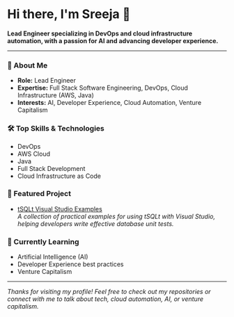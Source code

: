 # Hi there, I'm Sreeja 👋

**Lead Engineer specializing in DevOps and cloud infrastructure automation, with a passion for AI and advancing developer experience.**

---

### 🚀 About Me

- **Role:** Lead Engineer  
- **Expertise:** Full Stack Software Engineering, DevOps, Cloud Infrastructure (AWS, Java)  
- **Interests:** AI, Developer Experience, Cloud Automation, Venture Capitalism

### 🛠️ Top Skills & Technologies

- DevOps
- AWS Cloud
- Java
- Full Stack Development
- Cloud Infrastructure as Code

### 📌 Featured Project

- [tSQLt Visual Studio Examples](https://github.com/sreejap/tSQLt-visual-studio-examples)  
  *A collection of practical examples for using tSQLt with Visual Studio, helping developers write effective database unit tests.*

### 🌱 Currently Learning

- Artificial Intelligence (AI)
- Developer Experience best practices
- Venture Capitalism

---

*Thanks for visiting my profile! Feel free to check out my repositories or connect with me to talk about tech, cloud automation, AI, or venture capitalism.*
